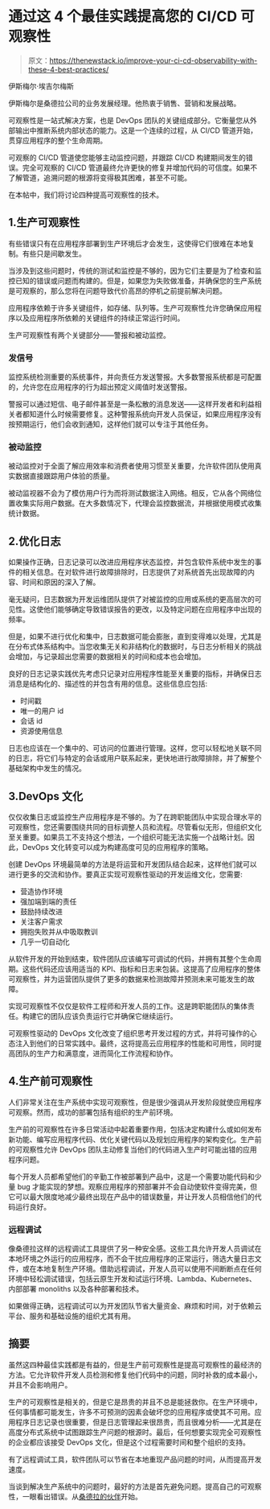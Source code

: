 # 通过这 4 个最佳实践提高您的 CI/CD 可观察性

> 原文：<https://thenewstack.io/improve-your-ci-cd-observability-with-these-4-best-practices/>

伊斯梅尔·埃吉尔梅斯

伊斯梅尔是桑德拉公司的业务发展经理。他热衷于销售、营销和发展战略。

可观察性是一站式解决方案，也是 DevOps 团队的关键组成部分。它衡量您从外部输出中推断系统内部状态的能力。这是一个连续的过程，从 CI/CD 管道开始，贯穿应用程序的整个生命周期。

可观察的 CI/CD 管道使您能够主动监控问题，并跟踪 CI/CD 构建期间发生的错误。完全可观察的 CI/CD 管道最终允许更快的修复并增加代码的可信度。如果不了解管道，追溯问题的根源将变得极其困难，甚至不可能。

在本帖中，我们将讨论四种提高可观察性的技术。

## 1.生产可观察性

有些错误只有在应用程序部署到生产环境后才会发生，这使得它们很难在本地复制。有些只是间歇发生。

当涉及到这些问题时，传统的测试和监控是不够的，因为它们主要是为了检查和监控已知的错误或问题而构建的。但是，如果您为失败做准备，并确保您的生产系统是可观察的，那么您将在问题导致代价高昂的停机之前提前解决问题。

应用程序依赖于许多关键组件，如存储、队列等。生产可观察性允许您确保应用程序以及应用程序所依赖的关键组件的持续正常运行时间。

生产可观察性有两个关键部分——警报和被动监控。

### 发信号

监控系统检测重要的系统事件，并向责任方发送警报。大多数警报系统都是可配置的，允许您在应用程序的行为超出预定义阈值时发送警报。

警报可以通过短信、电子邮件甚至是一条松散的消息发送——这样开发者和利益相关者都知道什么时候需要修复。这种警报系统向开发人员保证，如果应用程序没有按预期运行，他们会收到通知，这样他们就可以专注于其他任务。

### 被动监控

被动监控对于全面了解应用效率和消费者使用习惯至关重要，允许软件团队使用真实数据直接跟踪用户体验的质量。

被动监视器不会为了模仿用户行为而将测试数据注入网络。相反，它从各个网络位置收集实际用户数据。在大多数情况下，代理会监控数据流，并根据使用模式收集统计数据。

## 2.优化日志

如果操作正确，日志记录可以改进应用程序状态监控，并包含软件系统中发生的事件的相关信息。在对软件进行故障排除时，日志提供了对系统首先出现故障的内容、时间和原因的深入了解。

毫无疑问，日志数据为开发运维团队提供了对被监控的应用或系统的更高层次的可见性。这使他们能够确定导致错误报告的更改，以及特定问题在应用程序中出现的频率。

但是，如果不进行优化和集中，日志数据可能会膨胀，直到变得难以处理，尤其是在分布式体系结构中。当您收集无关和非结构化的数据时，与日志分析相关的挑战会增加，与记录超出您需要的数据相关的时间和成本也会增加。

良好的日志记录实践优先考虑只记录对应用程序性能至关重要的指标，并确保日志消息是结构化的、描述性的并包含有用的信息。这些信息应包括:

*   时间戳
*   唯一的用户 id
*   会话 id
*   资源使用信息

日志也应该在一个集中的、可访问的位置进行管理。这样，您可以轻松地关联不同的日志，将它们与特定的会话或用户联系起来，更快地进行故障排除，并了解整个基础架构中发生的情况。

## 3.DevOps 文化

仅仅收集日志或监控生产应用程序是不够的。为了在跨职能团队中实现合理水平的可观察性，您还需要围绕共同的目标调整人员和流程。尽管看似无形，但组织文化至关重要。如果员工不支持这个想法，一个组织可能无法实施一个战略计划。因此，DevOps 文化转变可以成为构建高度可见的应用程序的策略。

创建 DevOps 环境最简单的方法是将运营和开发团队结合起来，这样他们就可以进行更多的交流和协作。要真正实现可观察性驱动的开发运维文化，您需要:

*   营造协作环境
*   强加端到端的责任
*   鼓励持续改进
*   关注客户需求
*   拥抱失败并从中吸取教训
*   几乎一切自动化

从软件开发的开始到结束，软件团队应该编写可调试的代码，并拥有其整个生命周期。这些代码还应该用适当的 KPI、指标和日志来包装。这提高了应用程序的整体可观察性，并为运营团队提供了更多的数据来检测故障并预测未来可能发生的故障。

实现可观察性不仅仅是软件工程师和开发人员的工作。这是跨职能团队的集体责任。构建它的团队应该负责运行它并确保它继续运行。

可观察性驱动的 DevOps 文化改变了组织思考开发过程的方式，并将可操作的心态注入到他们的日常实践中。最终，这将提高云应用程序的性能和可用性，同时提高团队的生产力和满意度，进而简化工作流程和协作。

## 4.生产前可观察性

人们非常关注在生产系统中实现可观察性，但是很少强调从开发阶段就使应用程序可观察。然而，成功的部署包括有组织的生产前环境。

生产前的可观察性在许多日常活动中起着重要作用，包括决定构建什么或如何发布新功能、编写应用程序代码、优化关键代码以及规划应用程序的架构变化。生产前的可观察性允许 DevOps 团队主动修复当他们的代码进入生产时可能出错的应用程序问题。

每个开发人员都希望他们的辛勤工作被部署到产品中，这是一个需要功能代码和少量 bug 才能实现的梦想。观察应用程序的预部署并不会自动使软件变得完美，但它可以最大限度地减少最终出现在产品中的错误数量，并让开发人员相信他们的代码运行良好。

### 远程调试

像桑德拉这样的远程调试工具提供了另一种安全感。这些工具允许开发人员调试在本地环境之外运行的应用程序，而不会干扰应用程序的正常运行，筛选大量日志文件，或在本地复制生产环境。借助远程调试，开发人员可以使用不间断断点在任何环境中轻松调试错误，包括云原生开发和试运行环境、Lambda、Kubernetes、内部部署 monoliths 以及各种部署和技术。

如果做得正确，远程调试可以为开发团队节省大量资金、麻烦和时间，对于依赖云平台、服务和基础设施的组织尤其有用。

## 摘要

虽然这四种最佳实践都是有益的，但是生产前可观察性是提高可观察性的最经济的方法。它允许软件开发人员检测和修复他们代码中的问题，同时补救的成本最小，并且不会影响用户。

生产的可观察性是相关的，但是它是昂贵的并且不总是能拯救你。在生产环境中，任何事情都可能发生，许多不可预测的因素会破坏您的应用程序或使其不可用。应用程序日志记录也很重要，但是日志管理起来很昂贵，而且很难分析——尤其是在高度分布式系统中试图跟踪生产问题的根源时。最后，任何想要实现完全可观察性的企业都应该接受 DevOps 文化，但是这个过程需要时间和整个组织的支持。

有了远程调试工具，软件团队可以节省在本地重现产品问题的时间，从而提高开发速度。

当谈到解决生产系统中的问题时，最好的方法是首先避免问题。提高自己的可观察性，一眼看出错误。从[桑德拉的伙伴](https://sidekick.thundra.io/)开始。

<svg xmlns:xlink="http://www.w3.org/1999/xlink" viewBox="0 0 68 31" version="1.1"><title>Group</title> <desc>Created with Sketch.</desc></svg>
